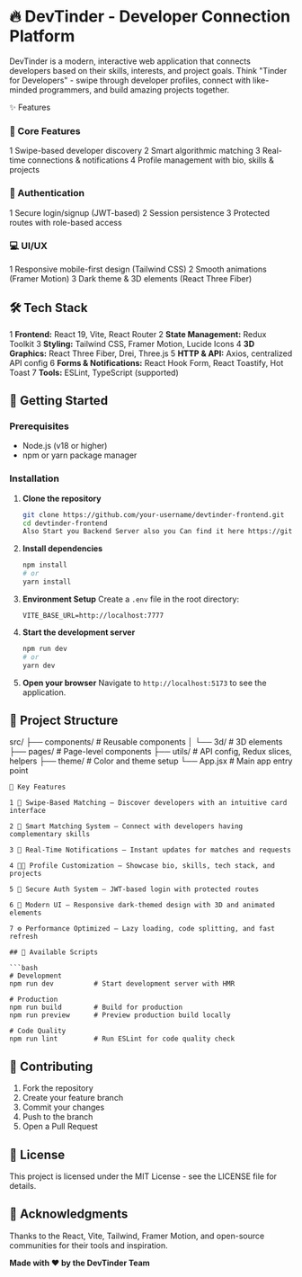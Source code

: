# 🔥 DevTinder - Developer Connection Platform

DevTinder is a modern, interactive web application that connects developers based on their skills, interests, and project goals. Think "Tinder for Developers" - swipe through developer profiles, connect with like-minded programmers, and build amazing projects together.

✨ Features

### 🎯 Core Features
1 Swipe-based developer discovery
2 Smart algorithmic matching
3 Real-time connections & notifications
4 Profile management with bio, skills & projects

### 🔐 Authentication
1 Secure login/signup (JWT-based)
2 Session persistence
3 Protected routes with role-based access

### 💻 UI/UX
1 Responsive mobile-first design (Tailwind CSS)
2 Smooth animations (Framer Motion)
3 Dark theme & 3D elements (React Three Fiber)


## 🛠️ Tech Stack
1 **Frontend:** React 19, Vite, React Router
2 **State Management:** Redux Toolkit
3 **Styling:** Tailwind CSS, Framer Motion, Lucide Icons
4 **3D Graphics:** React Three Fiber, Drei, Three.js
5 **HTTP & API:** Axios, centralized API config
6 **Forms & Notifications:** React Hook Form, React Toastify, Hot Toast
7 **Tools:** ESLint, TypeScript (supported)

## 🚀 Getting Started
### Prerequisites
- Node.js (v18 or higher)
- npm or yarn package manager

### Installation

1. **Clone the repository**
   ```bash
   git clone https://github.com/your-username/devtinder-frontend.git
   cd devtinder-frontend
   Also Start you Backend Server also you Can find it here https://github.com/coder-writes/dev-tinder
   ```
2. **Install dependencies**
   ```bash
   npm install
   # or
   yarn install
   ```
3. **Environment Setup**
   Create a `.env` file in the root directory:
   ```env
   VITE_BASE_URL=http://localhost:7777
   ```
4. **Start the development server**
   ```bash
   npm run dev
   # or
   yarn dev
   ```
5. **Open your browser**
   Navigate to `http://localhost:5173` to see the application.

## 📁 Project Structure
src/
├── components/     # Reusable components
│   └── 3d/         # 3D elements
├── pages/          # Page-level components
├── utils/          # API config, Redux slices, helpers
├── theme/          # Color and theme setup
└── App.jsx         # Main app entry point
```
🎯 Key Features

1 🔄 Swipe-Based Matching – Discover developers with an intuitive card interface

2 🤝 Smart Matching System – Connect with developers having complementary skills

3 🔔 Real-Time Notifications – Instant updates for matches and requests

4 🧑‍💻 Profile Customization – Showcase bio, skills, tech stack, and projects

5 🔐 Secure Auth System – JWT-based login with protected routes

6 🌙 Modern UI – Responsive dark-themed design with 3D and animated elements

7 ⚙️ Performance Optimized – Lazy loading, code splitting, and fast refresh

## 🔧 Available Scripts

```bash
# Development
npm run dev          # Start development server with HMR

# Production
npm run build        # Build for production
npm run preview      # Preview production build locally

# Code Quality
npm run lint         # Run ESLint for code quality check
```
## 🤝 Contributing

1. Fork the repository
2. Create your feature branch
3. Commit your changes 
4. Push to the branch 
5. Open a Pull Request

## 📝 License

This project is licensed under the MIT License - see the LICENSE file for details.

## 🙏 Acknowledgments
Thanks to the React, Vite, Tailwind, Framer Motion, and open-source communities for their tools and inspiration.

**Made with ❤️ by the DevTinder Team**
